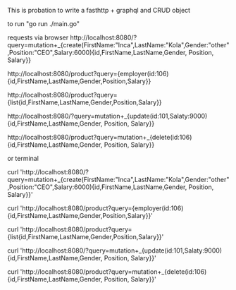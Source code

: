 This is probation to write a fasthttp + graphql and CRUD object

to run "go run ./main.go"


requests via browser
http://localhost:8080/?query=mutation+_{create(FirstName:"Inca",LastName:"Kola",Gender:"other",Position:"CEO",Salary:6000){id,FirstName,LastName,Gender, Position, Salary}}

http://localhost:8080/product?query={employer(id:106){id,FirstName,LastName,Gender,Position,Salary}}
		
http://localhost:8080/product?query={list{id,FirstName,LastName,Gender,Position,Salary}}
		
			
http://localhost:8080/?query=mutation+_{update(id:101,Salaty:9000){id,FirstName,LastName,Gender, Position, Salary}}
		
http://localhost:8080/product?query=mutation+_{delete(id:106){id,FirstName,LastName,Gender, Position, Salary}}

or terminal

curl 'http://localhost:8080/?query=mutation+_{create(FirstName:"Inca",LastName:"Kola",Gender:"other",Position:"CEO",Salary:6000){id,FirstName,LastName,Gender, Position, Salary}}'

curl 'http://localhost:8080/product?query={employer(id:106){id,FirstName,LastName,Gender,Position,Salary}}'

curl 'http://localhost:8080/product?query={list{id,FirstName,LastName,Gender,Position,Salary}}'

curl 'http://localhost:8080/?query=mutation+_{update(id:101,Salaty:9000){id,FirstName,LastName,Gender, Position, Salary}}'

curl 'http://localhost:8080/product?query=mutation+_{delete(id:106){id,FirstName,LastName,Gender, Position, Salary}}'
